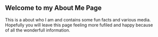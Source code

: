 <!DOCTYPE html>
<html>
<head>
<title> Home Page </title>
  <meta charset ="utf-8">
  <meta name="viewport" content="width=device-width, initial-scale=1">
  <title> 
    Title
  </title>
</head>

<body>
  <h2>Welcome to my About Me Page</h2>
    <p>
    This is a about who I am and  contains some fun facts and various media. Hopefully you will leave this page feeling more fufiled and happy because of all the wonderfull information.
    </p>



</body>
</html>
